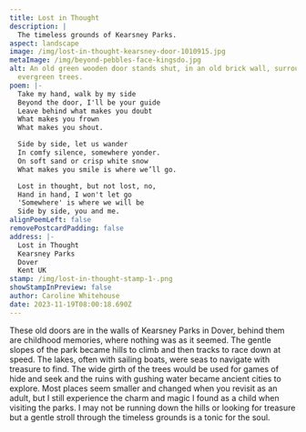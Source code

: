 ```yaml
---
title: Lost in Thought
description: |
  The timeless grounds of Kearsney Parks.
aspect: landscape
image: /img/lost-in-thought-kearsney-door-1010915.jpg
metaImage: /img/beyond-pebbles-face-kingsdo.jpg
alt: An old green wooden door stands shut, in an old brick wall, surrounded by
  evergreen trees.
poem: |-
  Take my hand, walk by my side
  Beyond the door, I'll be your guide
  Leave behind what makes you doubt
  What makes you frown
  What makes you shout.

  Side by side, let us wander 
  In comfy silence, somewhere yonder.
  On soft sand or crisp white snow
  What makes you smile is where we’ll go.

  Lost in thought, but not lost, no,
  Hand in hand, I won't let go
  'Somewhere' is where we will be
  Side by side, you and me.
alignPoemLeft: false
removePostcardPadding: false
address: |-
  Lost in Thought
  Kearsney Parks
  Dover
  Kent UK
stamp: /img/lost-in-thought-stamp-1-.png
showStampInPreview: false
author: Caroline Whitehouse
date: 2023-11-19T08:00:18.690Z
---
```

These old doors are in the walls of Kearsney Parks in Dover, behind them are childhood memories, where nothing was as it seemed. The gentle slopes of the park became hills to climb and then tracks to race down at speed. The lakes, often with sailing boats, were seas to navigate with treasure to find. The wide girth of the trees would be used for games of hide and seek and the ruins with gushing water became ancient cities to explore. Most places seem smaller and changed when you revisit as an adult, but I still experience the charm and magic I found as a child when visiting the parks. I may not be running down the hills or looking for treasure but a gentle stroll through the timeless grounds is a tonic for the soul.